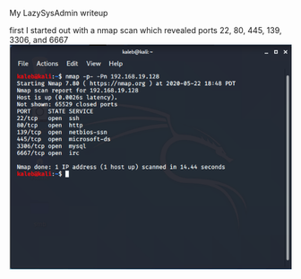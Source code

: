 My LazySysAdmin writeup

first I started out with a nmap scan which revealed ports 22, 80, 445, 139, 3306, and 6667
![nmap scan](nmap.PNG)
